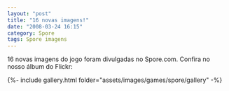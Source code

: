 ```yaml
---
layout: "post"
title: "16 novas imagens!"
date: "2008-03-24 16:15"
category: Spore
tags: Spore imagens
---
```


16 novas imagens do jogo foram divulgadas no Spore.com. Confira no nosso álbum do Flickr:

{%- include gallery.html folder="assets/images/games/spore/gallery" -%}
